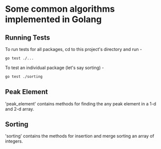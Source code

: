 # Some common algorithms implemented in Golang

## Running Tests
To run tests for all packages, cd to this project's directory and run -
```bash
go test ./...
```

To test an individual package (let's say sorting) -
```bash
go test ./sorting
```

## Peak Element
'peak_element' contains methods for finding the any peak element in a 1-d and 2-d array.

## Sorting
'sorting' contains the methods for insertion and merge sorting an array of integers.